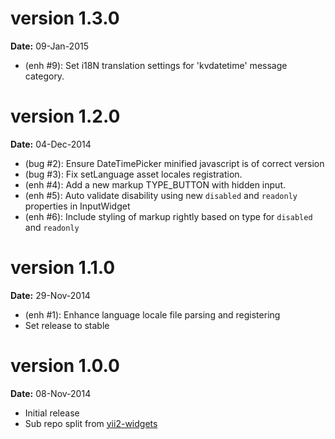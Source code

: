 version 1.3.0
=============
**Date:** 09-Jan-2015

- (enh #9): Set i18N translation settings for 'kvdatetime' message category.

version 1.2.0
=============
**Date:** 04-Dec-2014

- (bug #2): Ensure DateTimePicker minified javascript is of correct version
- (bug #3): Fix setLanguage asset locales registration.
- (enh #4): Add a new markup TYPE_BUTTON with hidden input.
- (enh #5): Auto validate disability using new `disabled` and `readonly` properties in InputWidget
- (enh #6): Include styling of markup rightly based on type for `disabled` and `readonly`

version 1.1.0
=============
**Date:** 29-Nov-2014

- (enh #1): Enhance language locale file parsing and registering
- Set release to stable

version 1.0.0
=============

**Date:** 08-Nov-2014

- Initial release 
- Sub repo split from [yii2-widgets](https://github.com/kartik-v/yii2-widgets)